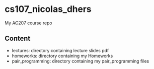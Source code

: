 # cs107_nicolas_dhers
My AC207 course repo

## Content

- lectures: directory containing lecture slides pdf
- homeworks: directory containing my Homeworks
- pair_programming: directory containing my pair_programming files

